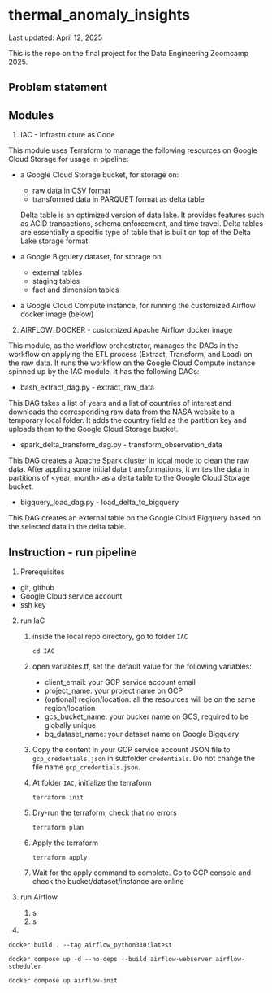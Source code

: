 # thermal_anomaly_insights
Last updated: April 12, 2025

This is the repo on the final project for  the Data Engineering Zoomcamp 2025.

## Problem statement



## Modules
1. IAC - Infrastructure as Code

This module uses Terraform to manage the following resources on Google Cloud Storage for usage in pipeline:
- a Google Cloud Storage bucket, for storage on:
    - raw data in CSV format
    - transformed data in PARQUET format as delta table

    Delta table is an optimized version of data lake. It provides features such as ACID transactions, schema enforcement, and time travel. Delta tables are essentially a specific type of table that is built on top of the Delta Lake storage format.

- a Google Bigquery dataset, for storage on:
    - external tables
    - staging tables
    - fact and dimension tables

- a Google Cloud Compute instance, for running the customized Airflow docker image (below)

2. AIRFLOW_DOCKER - customized Apache Airflow docker image

This module, as the workflow orchestrator, manages the DAGs in the workflow on applying the ETL process (Extract, Transform, and Load) on the raw data. It runs the workflow on the Google Cloud Compute instance spinned up by the IAC module. It has the following DAGs:
- bash_extract_dag.py - extract_raw_data

This DAG takes a list of years and a list of countries of interest and downloads the corresponding raw data from the NASA website to a temporary local folder. It adds the country field as the partition key and uploads them to the Google Cloud Storage bucket.

- spark_delta_transform_dag.py - transform_observation_data

This DAG creates a Apache Spark cluster in local mode to clean the raw data. After appling some initial data transformations, it writes the data in partitions of <year, month> as a delta table to the Google Cloud Storage bucket.

- bigquery_load_dag.py - load_delta_to_bigquery

This DAG creates an external table on the Google Cloud Bigquery based on the selected data in the delta table.




## Instruction - run pipeline
1. Prerequisites
- git, github
- Google Cloud service account
- ssh key



2. run IaC
    1. inside the local repo directory, go to folder `IAC`

        `cd IAC`

    2. open variables.tf, set the default value for the following variables:
        * client_email: your GCP service account email
        * project_name: your project name on GCP
        * (optional) region/location: all the resources will be on the same region/location
        * gcs_bucket_name: your bucker name on GCS, required to be globally unique
        * bq_dataset_name: your dataset name on Google Bigquery

    3. Copy the content in your GCP service account JSON file to `gcp_credentials.json` in subfolder `credentials`. Do not change the file name `gcp_credentials.json`.

    4. At folder `IAC`, initialize the terraform

        `terraform init`    

    5. Dry-run the terraform, check that no errors

        `terraform plan`

    6. Apply the terraform

        `terraform apply`

    7. Wait for the apply command to complete. Go to GCP console and check the bucket/dataset/instance are online


3. run Airflow
    1. s
    2. s
    

 
4. 




`docker build . --tag airflow_python310:latest`

`docker compose up -d --no-deps --build airflow-webserver airflow-scheduler`

`docker compose up airflow-init`